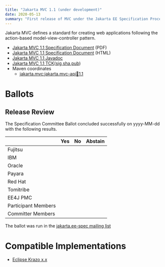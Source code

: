 ```yaml
---
title: "Jakarta MVC 1.1 (under development)"
date: 2020-05-13
summary: "First release of MVC under the Jakarta EE Specification Process"
---
```

Jakarta MVC defines a standard for creating web applications following the action-based model-view-controller pattern.

* [Jakarta MVC 1.1 Specification Document]() (PDF)
* [Jakarta MVC 1.1 Specification Document]() (HTML)
* [Jakarta MVC 1.1 Javadoc]()
* [Jakarta MVC 1.1 TCK]()([sig](),[sha](),[pub]()) 
* Maven coordinates
  * [jakarta.mvc:jakarta.mvc-api:jar:1.1]()

# Ballots

## Release Review

The Specification Committee Ballot concluded successfully on yyyy-MM-dd with the following results.

|                       |  Yes    | No      | Abstain  |
|-----------------------|---------|---------|----------|
|Fujitsu                |         |         |          |
|IBM                    |         |         |          |
|Oracle                 |         |         |          |
|Payara                 |         |         |          |
|Red Hat                |         |         |          |
|Tomitribe              |         |         |          |
|EE4J PMC               |         |         |          |
|Participant Members    |         |         |          |
|Committer Members      |         |         |          |

The ballot was run in the [jakarta.ee-spec mailing list]()

# Compatible Implementations

* [Eclipse Krazo x.x](https://projects.eclipse.org/projects/ee4j.krazo/downloads)
